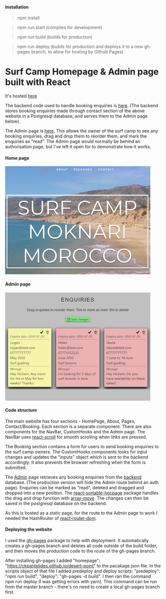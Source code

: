 #### Installation

> npm install

> npm run start (compiles for development)

> npm run build (builds for production)

> npm run deploy (builds for production and deploys it to a new gh-pages branch, to allow for hosting by Github Pages)

Surf Camp Homepage & Admin page built with React
===========

It's hosted [here](https://ckpantelides.github.io/desert-point)

The backend code used to handle booking enquiries is [here](https://github.com/ckpantelides/desert-point-server). (The backend stores booking enquiries made through contact section of the above website in a Postgresql database, and serves them to the Admin page below). 

The Admin page is [here](https://github.com/ckpantelides/deser-point/#/admin). This allows the owner of the surf camp to see any booking enquiries, drag and drop them to reorder them, and mark the enquiries as "read". The Admin page would normally be behind an authorisation page, but I've left it open for to demonstrate how it works.

#### Home page

![img1]

#### Admin page

![img2]

#### Code structure

The main website has four sections - HomePage, About, Pages, Contact/Booking. Each section is a separate component. There are also components for the NavBar, CustomHooks and the Admin page. The NavBar uses [react-scroll](https://www.npmjs.com/package/react-scroll) for smooth scrolling when links are pressed. 

The Booking section contains a form for users to send booking enquiries to the surf camp owners. The CustomHooks components looks for input changes and updates the "inputs" object which is sent to the backend accordingly. It also prevents the browser refreshing when the form is submitted.

The [Admin](https://github.com/ckpantelides/deser-point/#/admin) page retrieves any booking enquiries from the [backend](https://github.com/ckpantelides/desert-point-server) database. (The production version will hide the Admin route behind an auth page). Enquiries can be marked as "read", deleted and dragged and dropped into a new position. The [react-sortable-hocpage](https://www.npmjs.com/package/react-sortable-hoc) package handles the drag and drop function with [array-move](https://www.npmjs.com/package/array-move). The changes can then be saved in the postgresql database on the backend.

As this is hosted as a static page, for the route to the Admin page to work I needed the HashRouter of [react-router-dom](https://www.npmjs.com/package/react-router-dom).

#### Deploying the website

I used the [gh-pages](https://www.npmjs.com/package/gh-pages) package to help with deployment. It automatically creates a gh-pages branch and deletes all code outside of the build folder, and then moves the production code to the route of the gh-pages branch.

After installing gh-pages I added "homepage": "https://ckpantelides.github.io/desert-point" to the pacakage.json file. In the scripts object of that file I added predeploy and deploy scripts: "predeploy": "npm run build", "deploy": "gh-pages -d build". I then ran the command npm run deploy (I was getting errors with yarn). This command can be run from the master branch - there's no need to create a local gh-pages branch first.

[img1]: https://github.com/ckpantelides/desert-point/blob/images/homepage350.png
[img2]: https://github.com/ckpantelides/desert-point/blob/images/admin350.png
